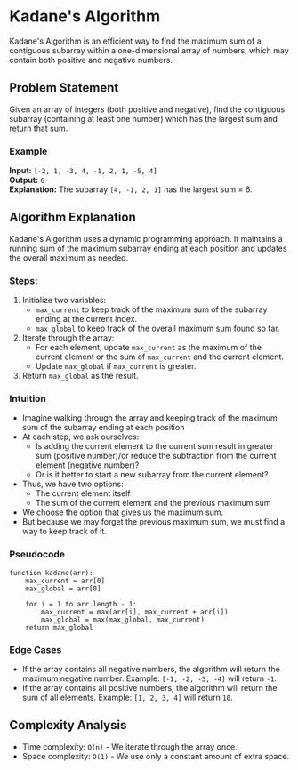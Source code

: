 # Kadane's Algorithm

Kadane's Algorithm is an efficient way to find the maximum sum of a contiguous subarray within a one-dimensional array
of numbers, which may contain both positive and negative numbers.

## Problem Statement

Given an array of integers (both positive and negative), find the contiguous subarray (containing at least one number)
which has the largest sum and return that sum.

### Example

**Input:** `[-2, 1, -3, 4, -1, 2, 1, -5, 4]`  
**Output:** `6`  
**Explanation:** The subarray `[4, -1, 2, 1]` has the largest sum = 6.

## Algorithm Explanation

Kadane's Algorithm uses a dynamic programming approach. It maintains a running sum of the maximum subarray ending at
each position and updates the overall maximum as needed.

### Steps:

1. Initialize two variables:
    - `max_current` to keep track of the maximum sum of the subarray ending at the current index.
    - `max_global` to keep track of the overall maximum sum found so far.
2. Iterate through the array:
    - For each element, update `max_current` as the maximum of the current element or the sum of `max_current` and the
      current element.
    - Update `max_global` if `max_current` is greater.
3. Return `max_global` as the result.

### Intuition
- Imagine walking through the array and keeping track of the maximum sum of the subarray ending at each position
- At each step, we ask ourselves:
    - Is adding the current element to the current sum result in greater sum (positive number)/or reduce the subtraction from the current element (negative number)?
    - Or is it better to start a new subarray from the current element?
- Thus, we have two options:
    - The current element itself
    - The sum of the current element and the previous maximum sum
- We choose the option that gives us the maximum sum.
- But because we may forget the previous maximum sum, we must find a way to keep track of it.

### Pseudocode

```
function kadane(arr): 
    max_current = arr[0] 
    max_global = arr[0]
    
    for i = 1 to arr.length - 1:
        max_current = max(arr[i], max_current + arr[i])
        max_global = max(max_global, max_current)
    return max_global
```

### Edge Cases

- If the array contains all negative numbers, the algorithm will return the maximum negative number.
  Example: `[-1, -2, -3, -4]` will return `-1`.
- If the array contains all positive numbers, the algorithm will return the sum of all elements.
  Example: `[1, 2, 3, 4]` will return `10`.

## Complexity Analysis
- Time complexity: `O(n)` - We iterate through the array once.
- Space complexity: `O(1)` - We use only a constant amount of extra space.

